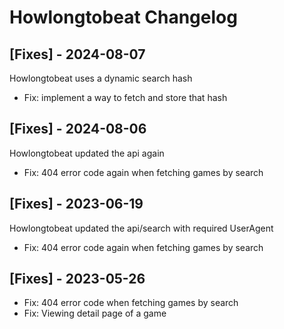 # Howlongtobeat Changelog

## [Fixes] - 2024-08-07
Howlongtobeat uses a dynamic search hash
- Fix: implement a way to fetch and store that hash

## [Fixes] - 2024-08-06
Howlongtobeat updated the api again
- Fix: 404 error code again when fetching games by search

## [Fixes] - 2023-06-19

Howlongtobeat updated the api/search with required UserAgent
- Fix: 404 error code again when fetching games by search


## [Fixes] - 2023-05-26

- Fix: 404 error code when fetching games by search
- Fix: Viewing detail page of a game